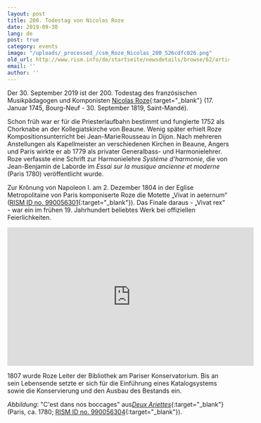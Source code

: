 ```yaml
---
layout: post
title: 200. Todestag von Nicolas Roze
date: 2019-09-30
lang: de
post: true
category: events
image: "/uploads/_processed_/csm_Roze_Nicolas_200_526cdfc026.png"
old_url: http://www.rism.info/de/startseite/newsdetails/browse/62/article/64/the-200th-anniversary-of-the-death-of-nicolas-roze.html
email: ''
author: ''
---
```



Der 30. September 2019 ist der 200. Todestag des französischen Musikpädagogen und Komponisten [Nicolas Roze](https://opac.rism.info/search?View=rism&author=Roze+Nicolas&Language=de){:target="_blank"} (17. Januar 1745, Bourg-Neuf - 30. September 1819, Saint-Mandé).

Schon früh war er für die Priesterlaufbahn bestimmt und fungierte 1752 als Chorknabe an der Kollegiatskirche von Beaune. Wenig später erhielt Roze Kompositionsunterricht bei Jean-Marie Rousseau in Dijon. Nach mehreren Anstellungen als Kapellmeister an verschiedenen Kirchen in Beaune, Angers und Paris wirkte er ab 1779 als privater Generalbass- und Harmonielehrer. Roze verfasste eine Schrift zur Harmonielehre _Système d‘harmonie_, die von Jean-Benjamin de Laborde im _Essai sur la musique ancienne et moderne_ (Paris 1780) veröffentlicht wurde.

Zur Krönung von Napoleon I. am 2. Dezember 1804 in der Eglise Metropolitaine von Paris komponiserte Roze die Motette „Vivat in aeternum“ ([RISM ID no. 990056301](https://opac.rism.info/search?id=990056301&View=rism){:target="_blank"}). Das Finale daraus - „Vivat rex“ - war ein im frühen 19. Jahrhundert beliebtes Werk bei offiziellen Feierlichkeiten.

<iframe width="560" height="315" src="https://www.youtube.com/embed/-SHkx9A9488" frameborder="0" allow="accelerometer; autoplay; encrypted-media; gyroscope; picture-in-picture" allowfullscreen></iframe>

1807 wurde Roze Leiter der Bibliothek am Pariser Konservatorium. Bis an sein Lebensende setzte er sich für die Einführung eines Katalogsystems sowie die Konservierung und den Ausbau des Bestands ein.

_Abbildung_: "C'est dans nos boccages" aus[_Deux Ariettes_](https://gallica.bnf.fr/ark:/12148/btv1b90640733){:target="_blank"} (Paris, ca. 1780; [RISM ID no. 990056304](https://opac.rism.info/search?id=990056304&View=rism&Language=en){:target="_blank"}).





<script type="text/javascript">var switchTo5x=true;</script><script type="text/javascript" src="http://w.sharethis.com/button/buttons.js"></script><script type="text/javascript">stLight.options({publisher: "9b601438-1ce1-49d8-bfd7-9cff5df54c17", doNotHash: false, doNotCopy: false, hashAddressBar: false});</script>